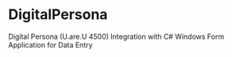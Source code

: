 # DigitalPersona
Digital Persona (U.are.U 4500) Integration with C# Windows Form Application for Data Entry
